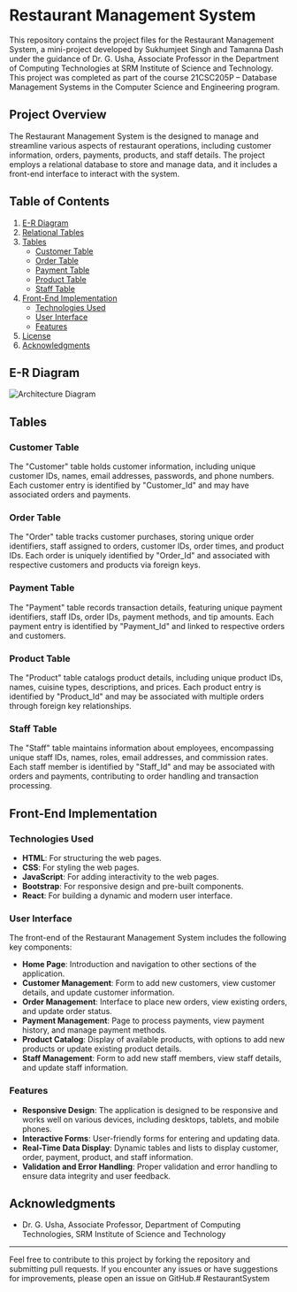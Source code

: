 # Restaurant Management System

This repository contains the project files for the Restaurant Management System, a mini-project developed by Sukhumjeet Singh and Tamanna Dash under the guidance of Dr. G. Usha, Associate Professor in the Department of Computing Technologies at SRM Institute of Science and Technology. This project was completed as part of the course 21CSC205P – Database Management Systems in the Computer Science and Engineering program.

## Project Overview

The Restaurant Management System is the designed to manage and streamline various aspects of restaurant operations, including customer information, orders, payments, products, and staff details. The project employs a relational database to store and manage data, and it includes a front-end interface to interact with the system.

## Table of Contents

1. [E-R Diagram](#e-r-diagram)
2. [Relational Tables](#relational-tables)
3. [Tables](#tables)
    - [Customer Table](#customer-table)
    - [Order Table](#order-table)
    - [Payment Table](#payment-table)
    - [Product Table](#product-table)
    - [Staff Table](#staff-table)
4. [Front-End Implementation](#front-end-implementation)
    - [Technologies Used](#technologies-used)
    - [User Interface](#user-interface)
    - [Features](#features)
5. [License](#license)
6. [Acknowledgments](#acknowledgments)

## E-R Diagram
![Architecture Diagram](https://github.com/sukhum29/RestaurantSystem/blob/main/Blank%20diagram-6.png?raw=true)

## Tables

### Customer Table

The "Customer" table holds customer information, including unique customer IDs, names, email addresses, passwords, and phone numbers. Each customer entry is identified by "Customer_Id" and may have associated orders and payments.

### Order Table

The "Order" table tracks customer purchases, storing unique order identifiers, staff assigned to orders, customer IDs, order times, and product IDs. Each order is uniquely identified by "Order_Id" and associated with respective customers and products via foreign keys.

### Payment Table

The "Payment" table records transaction details, featuring unique payment identifiers, staff IDs, order IDs, payment methods, and tip amounts. Each payment entry is identified by "Payment_Id" and linked to respective orders and customers.

### Product Table

The "Product" table catalogs product details, including unique product IDs, names, cuisine types, descriptions, and prices. Each product entry is identified by "Product_Id" and may be associated with multiple orders through foreign key relationships.

### Staff Table

The "Staff" table maintains information about employees, encompassing unique staff IDs, names, roles, email addresses, and commission rates. Each staff member is identified by "Staff_Id" and may be associated with orders and payments, contributing to order handling and transaction processing.

## Front-End Implementation

### Technologies Used

- **HTML**: For structuring the web pages.
- **CSS**: For styling the web pages.
- **JavaScript**: For adding interactivity to the web pages.
- **Bootstrap**: For responsive design and pre-built components.
- **React**: For building a dynamic and modern user interface.

### User Interface

The front-end of the Restaurant Management System includes the following key components:

- **Home Page**: Introduction and navigation to other sections of the application.
- **Customer Management**: Form to add new customers, view customer details, and update customer information.
- **Order Management**: Interface to place new orders, view existing orders, and update order status.
- **Payment Management**: Page to process payments, view payment history, and manage payment methods.
- **Product Catalog**: Display of available products, with options to add new products or update existing product details.
- **Staff Management**: Form to add new staff members, view staff details, and update staff information.

### Features

- **Responsive Design**: The application is designed to be responsive and works well on various devices, including desktops, tablets, and mobile phones.
- **Interactive Forms**: User-friendly forms for entering and updating data.
- **Real-Time Data Display**: Dynamic tables and lists to display customer, order, payment, product, and staff information.
- **Validation and Error Handling**: Proper validation and error handling to ensure data integrity and user feedback.


## Acknowledgments

- Dr. G. Usha, Associate Professor, Department of Computing Technologies, SRM Institute of Science and Technology

---

Feel free to contribute to this project by forking the repository and submitting pull requests. If you encounter any issues or have suggestions for improvements, please open an issue on GitHub.# RestaurantSystem
